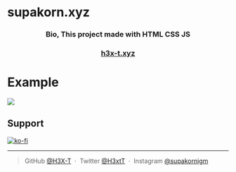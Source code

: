 # supakorn.xyz

<h3 align="center">Bio, This project made with HTML CSS JS</h3>
<h3 align="center">
 <a  href="https://h3x-t.xyz">h3x-t.xyz</a>
</h3>

# Example

![](https://cdn.discordapp.com/attachments/925063485556150292/953473488226779236/unknown.png)

## Support

[![ko-fi](https://ko-fi.com/img/githubbutton_sm.svg)](https://ko-fi.com/L4L6ARTNW)

---

> GitHub [@H3X-T](https://github.com/H3X-T) &nbsp;&middot;&nbsp;
> Twitter [@H3xtT](https://twitter.com/H3xtT) &nbsp;&middot;&nbsp;
> Instagram [@supakornigm](https://instagram.com/supakornigm)
